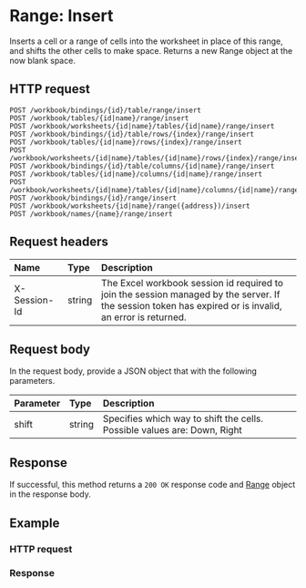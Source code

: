 # Range: Insert

Inserts a cell or a range of cells into the worksheet in place of this range, and shifts the other cells to make space. Returns a new Range object at the now blank space.
## HTTP request
```http
POST /workbook/bindings/{id}/table/range/insert
POST /workbook/tables/{id|name}/range/insert
POST /workbook/worksheets/{id|name}/tables/{id|name}/range/insert
POST /workbook/bindings/{id}/table/rows/{index}/range/insert
POST /workbook/tables/{id|name}/rows/{index}/range/insert
POST /workbook/worksheets/{id|name}/tables/{id|name}/rows/{index}/range/insert
POST /workbook/bindings/{id}/table/columns/{id|name}/range/insert
POST /workbook/tables/{id|name}/columns/{id|name}/range/insert
POST /workbook/worksheets/{id|name}/tables/{id|name}/columns/{id|name}/range/insert
POST /workbook/bindings/{id}/range/insert
POST /workbook/worksheets/{id|name}/range({address})/insert
POST /workbook/names/{name}/range/insert
```
## Request headers
| Name       | Type | Description|
|:-----------|:------|:----------|
| X-Session-Id   | string  | The Excel workbook session id required to join the session managed by the server. If the session token has expired or is invalid, an error is returned.|

## Request body
In the request body, provide a JSON object that with the following parameters.

| Parameter	   | Type	|Description|
|:---------------|:--------|:-----------|
|shift|string|Specifies which way to shift the cells.  Possible values are: Down, Right|

## Response
If successful, this method returns a `200 OK` response code and [Range](../resources/range.md) object in the response body.
## Example
### HTTP request
### Response
